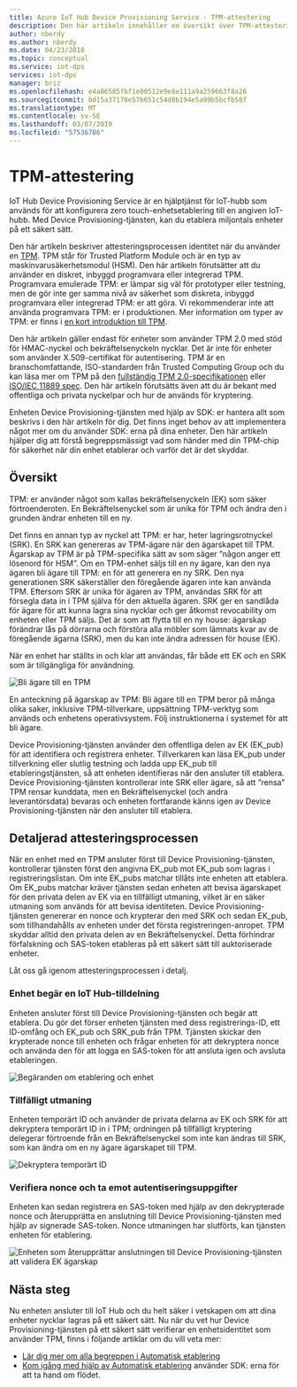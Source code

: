```yaml
---
title: Azure IoT Hub Device Provisioning Service - TPM-attestering
description: Den här artikeln innehåller en översikt över TPM-attestering flödet med hjälp av IoT Device Provisioning-tjänsten.
author: nberdy
ms.author: nberdy
ms.date: 04/23/2018
ms.topic: conceptual
ms.service: iot-dps
services: iot-dps
manager: briz
ms.openlocfilehash: e4a86585fbf1e00512e9e8e111a9a259663f8a26
ms.sourcegitcommit: bd15a37170e57b651c54d8b194e5a99b5bcfb58f
ms.translationtype: MT
ms.contentlocale: sv-SE
ms.lasthandoff: 03/07/2019
ms.locfileid: "57536786"
---
```

# <a name="tpm-attestation"></a>TPM-attestering

IoT Hub Device Provisioning Service är en hjälptjänst för IoT-hubb som används för att konfigurera zero touch-enhetsetablering till en angiven IoT-hubb. Med Device Provisioning-tjänsten, kan du etablera miljontals enheter på ett säkert sätt.

Den här artikeln beskriver attesteringsprocessen identitet när du använder en [TPM](./concepts-device.md). TPM står för Trusted Platform Module och är en typ av maskinvarusäkerhetsmodul (HSM). Den här artikeln förutsätter att du använder en diskret, inbyggd programvara eller integrerad TPM. Programvara emulerade TPM: er lämpar sig väl för prototyper eller testning, men de gör inte ger samma nivå av säkerhet som diskreta, inbyggd programvara eller integrerad TPM: er att göra. Vi rekommenderar inte att använda programvara TPM: er i produktionen. Mer information om typer av TPM: er finns i [en kort introduktion till TPM](https://trustedcomputinggroup.org/wp-content/uploads/TPM-2.0-A-Brief-Introduction.pdf).

Den här artikeln gäller endast för enheter som använder TPM 2.0 med stöd för HMAC-nyckel och bekräftelsenyckeln nycklar. Det är inte för enheter som använder X.509-certifikat för autentisering. TPM är en branschomfattande, ISO-standarden från Trusted Computing Group och du kan läsa mer om TPM på den [fullständig TPM 2.0-specifikationen](https://trustedcomputinggroup.org/tpm-library-specification/) eller [ISO/IEC 11889 spec](https://www.iso.org/standard/66510.html). Den här artikeln förutsätts även att du är bekant med offentliga och privata nyckelpar och hur de används för kryptering.

Enheten Device Provisioning-tjänsten med hjälp av SDK: er hantera allt som beskrivs i den här artikeln för dig. Det finns inget behov av att implementera något mer om du använder SDK: erna på dina enheter. Den här artikeln hjälper dig att förstå begreppsmässigt vad som händer med din TPM-chip för säkerhet när din enhet etablerar och varför det är det skyddar.

## <a name="overview"></a>Översikt

TPM: er använder något som kallas bekräftelsenyckeln (EK) som säker förtroenderoten. En Bekräftelsenyckel som är unika för TPM och ändra den i grunden ändrar enheten till en ny.

Det finns en annan typ av nyckel att TPM: er har, heter lagringsrotnyckel (SRK). En SRK kan genereras av TPM-ägare när den ägarskapet till TPM. Ägarskap av TPM är på TPM-specifika sätt av som säger ”någon anger ett lösenord för HSM”. Om en TPM-enhet säljs till en ny ägare, kan den nya ägaren bli ägare till TPM: en för att generera en ny SRK. Den nya generationen SRK säkerställer den föregående ägaren inte kan använda TPM. Eftersom SRK är unika för ägaren av TPM, användas SRK för att försegla data in i TPM själva för den aktuella ägaren. SRK ger en sandlåda för ägare för att kunna lagra sina nycklar och ger åtkomst revocability om enheten eller TPM säljs. Det är som att flytta till en ny house: ägarskap förändrar lås på dörrarna och förstöra alla möbler som lämnats kvar av de föregående ägarna (SRK), men du kan inte ändra adressen för house (EK).

När en enhet har ställts in och klar att användas, får både ett EK och en SRK som är tillgängliga för användning.

![Bli ägare till en TPM](./media/concepts-tpm-attestation/tpm-ownership.png)

En anteckning på ägarskap av TPM: Bli ägare till en TPM beror på många olika saker, inklusive TPM-tillverkare, uppsättning TPM-verktyg som används och enhetens operativsystem. Följ instruktionerna i systemet för att bli ägare.

Device Provisioning-tjänsten använder den offentliga delen av EK (EK_pub) för att identifiera och registrera enheter. Tillverkaren kan läsa EK_pub under tillverkning eller slutlig testning och ladda upp EK_pub till etableringstjänsten, så att enheten identifieras när den ansluter till etablera. Device Provisioning-tjänsten kontrollerar inte SRK eller ägare, så att ”rensa” TPM rensar kunddata, men en Bekräftelsenyckel (och andra leverantörsdata) bevaras och enheten fortfarande känns igen av Device Provisioning-tjänsten när den ansluter till etablera.

## <a name="detailed-attestation-process"></a>Detaljerad attesteringsprocessen

När en enhet med en TPM ansluter först till Device Provisioning-tjänsten, kontrollerar tjänsten först den angivna EK_pub mot EK_pub som lagras i registreringslistan. Om inte EK_pubs matchar tillåts inte enheten att etablera. Om EK_pubs matchar kräver tjänsten sedan enheten att bevisa ägarskapet för den privata delen av EK via en tillfälligt utmaning, vilket är en säker utmaning som används för att bevisa identiteten. Device Provisioning-tjänsten genererar en nonce och krypterar den med SRK och sedan EK_pub, som tillhandahålls av enheten under det första registreringen-anropet. TPM skyddar alltid den privata delen av en Bekräftelsenyckel. Detta förhindrar förfalskning och SAS-token etableras på ett säkert sätt till auktoriserade enheter.

Låt oss gå igenom attesteringsprocessen i detalj.

### <a name="device-requests-an-iot-hub-assignment"></a>Enhet begär en IoT Hub-tilldelning

Enheten ansluter först till Device Provisioning-tjänsten och begär att etablera. Du gör det förser enheten tjänsten med dess registrerings-ID, ett ID-omfång och EK_pub och SRK_pub från TPM. Tjänsten skickar den krypterade nonce till enheten och frågar enheten för att dekryptera nonce och använda den för att logga en SAS-token för att ansluta igen och avsluta etableringen.

![Begäranden om etablering och enhet](./media/concepts-tpm-attestation/step-one-request-provisioning.png)

### <a name="nonce-challenge"></a>Tillfälligt utmaning

Enheten temporärt ID och använder de privata delarna av EK och SRK för att dekryptera temporärt ID in i TPM; ordningen på tillfälligt kryptering delegerar förtroende från en Bekräftelsenyckel som inte kan ändras till SRK, som kan ändra om en ny ägare ägarskapet till TPM.

![Dekryptera temporärt ID](./media/concepts-tpm-attestation/step-two-nonce.png)

### <a name="validate-the-nonce-and-receive-credentials"></a>Verifiera nonce och ta emot autentiseringsuppgifter

Enheten kan sedan registrera en SAS-token med hjälp av den dekrypterade nonce och återupprätta en anslutning till Device Provisioning-tjänsten med hjälp av signerade SAS-token. Nonce utmaningen har slutförts, kan tjänsten enheten för etablering.

![Enheten som återupprättar anslutningen till Device Provisioning-tjänsten att validera EK ägarskap](./media/concepts-tpm-attestation/step-three-validation.png)

## <a name="next-steps"></a>Nästa steg

Nu enheten ansluter till IoT Hub och du helt säker i vetskapen om att dina enheter nycklar lagras på ett säkert sätt. Nu när du vet hur Device Provisioning-tjänsten på ett säkert sätt verifierar en enhetsidentitet som använder TPM, finns i följande artiklar om du vill veta mer:

* [Lär dig mer om alla begreppen i Automatisk etablering](./concepts-auto-provisioning.md)
* [Kom igång med hjälp av Automatisk etablering](./quick-setup-auto-provision.md) använder SDK: erna för att ta hand om flödet.
